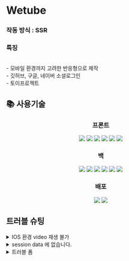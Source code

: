 <h1>Wetube</h1>
<h3>작동 방식 : SSR</h3>
<h3>특징</h3>
<br>
- 모바일 환경까지 고려한 반응형으로 제작
<br>
- 깃허브, 구글, 네이버 소셜로그인
<br>
- 토이프로젝트
<small></small>
<h2>📚 사용기술</h2>
<div align=center> 
    <h3>프론트</h3>
    <img src="https://img.shields.io/badge/pug-A86454?style=for-the-badge&logo=pug&logoColor=white"> 
    <img src="https://img.shields.io/badge/TYPESCRIPT-3178C6?style=for-the-badge&logo=TypeScript&logoColor=white">
    <img src="https://img.shields.io/badge/scss-CC6699?style=for-the-badge&logo=Sass&logoColor=white">
    <img src="https://img.shields.io/badge/fontawesome-339AF0?style=for-the-badge&logo=fontawesome&logoColor=white">
    <img src="https://img.shields.io/badge/jquery-0769AD?style=for-the-badge&logo=jquery&logoColor=white">
    <img src="https://img.shields.io/badge/Webpack-8DD6F9?style=for-the-badge&logo=Webpack&logoColor=white">
    <br>
    <h3>백</h3>
    <img src="https://img.shields.io/badge/node.js-339933?style=for-the-badge&logo=Node.js&logoColor=white">
    <img src="https://img.shields.io/badge/ts_node-3178C6?style=for-the-badge&logo=ts-node&logoColor=white">
    <img src="https://img.shields.io/badge/axios-5A29E4?style=for-the-badge&logo=axios&logoColor=white">
    <img src="https://img.shields.io/badge/mongoDB-47A248?style=for-the-badge&logo=MongoDB&logoColor=white">
    <img src="https://img.shields.io/badge/express-000000?style=for-the-badge&logo=express&logoColor=white">
    <img src="https://img.shields.io/badge/S3-569A31?style=for-the-badge&logo=Amazon S3&logoColor=white">
    <br>
    <h3>배포</h3>
    <img src="https://img.shields.io/badge/Heroku-430098?style=for-the-badge&logo=Heroku&logoColor=white">
    <img src="https://img.shields.io/badge/github-181717?style=for-the-badge&logo=github&logoColor=white">
    <br>
</div>
<h2> 트러블 슈팅</h2>
<details>
<summary> IOS 환경 video 재생 불가 </summary>
<div markdown="2">
  <h3>문제 정의: ios환경에서 비디오재생 불가  </h3>
    <small>
     사실 수집
     <br> 
     -ios 제외 window, android 에서는 비디오 재생이 잘 동작함.<br>
     -macbook 에서 QuickTime 에서 실행할수 없는 확장자라고 함  <br>
      <br>
      원인 추론<br> 
      - 파일 확장자를 알 수 없기때문에 생긴 문제로 추측<br>
      - multer 가 파일 저장시, 파일이름에 확장자를 붙이지 않음<br><br>
      조치방안<br>
      - multer 옵션으로 storage 객체 생성<br>
      - filename을 사용자이메일+랜덤숫자+.확장자로 저장<br>
      - 랜덤숫자는 multer가 실행되기 전 middleware 로 세션에 저장<br>
      <br><br>
      결과관찰
      <br>
      - ios 에서 잘 재생됨<br>
      - 저장된 파일형식이 storage 에서 설정한대로 저장됨<br>
    </small> 
</div>
</details>
<details>
<summary> session data 에 없습니다. </summary>
<div markdown="2">
  <h3>문제 정의: session에 값저장시, session data에 없다는 오류발생  </h3>
    <small>
     사실 수집
     <br> 
     - session 에 data가 없다면서 컴파일이 안됨<br>
      <br>
      원인 추론<br> 
      - typescript 라서 data도 필요한것만 지정해야 작동되나봄.<br>
      - javascript 로 개발할시 오류가 생기지 않음<br>
      <br>
      조치방안<br>
      - @types/epxress-session/index.d.ts 파일에 session id와 타입 지정<br>
      <br><br>
      결과관찰
      <br>
      - 오류 없어짐 <br>
      <br>
      <details>
          <summary> express-session-data에 추가해야하는 것들 </summary>
          <div markdown="3">
              <small>
                cookie: Cookie;<br>
                uniqueId : String;<br>
                username : String;<br>
                email : String;<br>
                loggedIn : Boolean;<br>
                nickname: String;<br>
                sosialOnly : Boolean;<br>
                certification : Boolean;<br>
                avatarUrl:String;<br>
                subscribe:[];<br>
                subscriber:Number;<br>
                backUrl:String;<br>
                messages:String;<br>
                passport:any;<br>
                random:String;<br>
              </small> 
          </div>
          </details>
    </small> 
</div>
</details>

<details>
<summary> 트러블 폼 </summary>
<div markdown="2">
  <h3>문제 정의:   </h3>
    <small>
     사실 수집
     <br> 
     - <br>
     - <br>
      <br>
      원인 추론<br> 
      - <br>
      - <br>
      <br>
      조치방안<br>
      -<br>
      - <br>
      - <br>
      <br><br>
      결과관찰
      <br>
      - <br>
      - <br>
    </small> 
</div>
</details>


